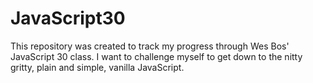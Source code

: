 # JavaScript30
This repository was created to track my progress through Wes Bos' JavaScript 30 class. I want to challenge myself to get down to the nitty gritty, plain and simple, vanilla JavaScript.
